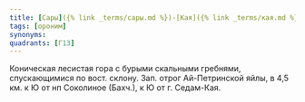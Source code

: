```yaml
---
title: [Сары]({% link _terms/сары.md %})-[Кая]({% link _terms/кая.md %}) II
tags: [ороним]
synonyms:
quadrants: [Г13]
---
```


Коническая лесистая гора с бурыми скальными гребнями, спускающимися по вост.
склону. Зап. отрог Ай-Петринской яйлы, в 4,5 км. к Ю от нп Соколиное (Бахч.), к
Ю от г. Седам-Кая.
